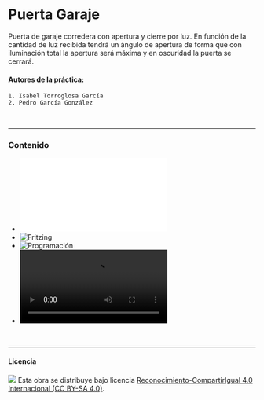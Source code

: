 # Puerta Garaje

Puerta de garaje corredera con apertura y cierre por luz. En función de la cantidad de luz recibida tendrá un ángulo de apertura de forma que con iluminación total la apertura será máxima y en oscuridad la puerta se cerrará.


#### Autores de la práctica:
    1. Isabel Torroglosa García
    2. Pedro García González


<br />
<hr>

### Contenido

- ![Resumen](PuertaGaraje.pdf)
- ![Fritzing](PuertaGaraje.fzz)
- ![Programación](PuertaGaraje.sb2)
- ![Video](PuertaGaraje.mov)


<br>


***

#### Licencia

<img src="http://i.creativecommons.org/l/by-sa/4.0/88x31.png" /> Esta obra se distribuye bajo licencia [Reconocimiento-CompartirIgual 4.0 Internacional (CC BY-SA 4.0)](https://creativecommons.org/licenses/by-sa/4.0/deed.es_ES).
